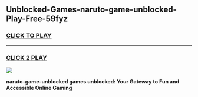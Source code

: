 
## Unblocked-Games-naruto-game-unblocked-Play-Free-59fyz
<h3>
<a href="https://premium76.site?title=naruto-game-unblocked&ref=10A">CLICK TO PLAY</a></h3>
<hr>

<h3>
<a href="https://premium76.site?title=naruto-game-unblocked&ref=10A">CLICK 2 PLAY</a>
  
</h3>

<a href="https://premium76.site?title=naruto-game-unblocked&ref=10A"><img src="https://clearcache.store/games.png"></a>


**naruto-game-unblocked games unblocked: Your Gateway to Fun and Accessible Online Gaming**
